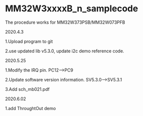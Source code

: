 # MM32W3xxxxB_n_samplecode

The procedure works for MM32W373PSB/MM32W073PFB

2020.4.3

1.Upload program to git

2.use updated lib v5.3.0, update i2c demo reference code.

2020.5.25

1.Modify the IRQ pin.  PC12-->PC9

2.Update software version information. SV5.3.0-->SV5.3.1

3.Add sch_mb021.pdf

2020.6.02

1.add ThroughtOut demo 